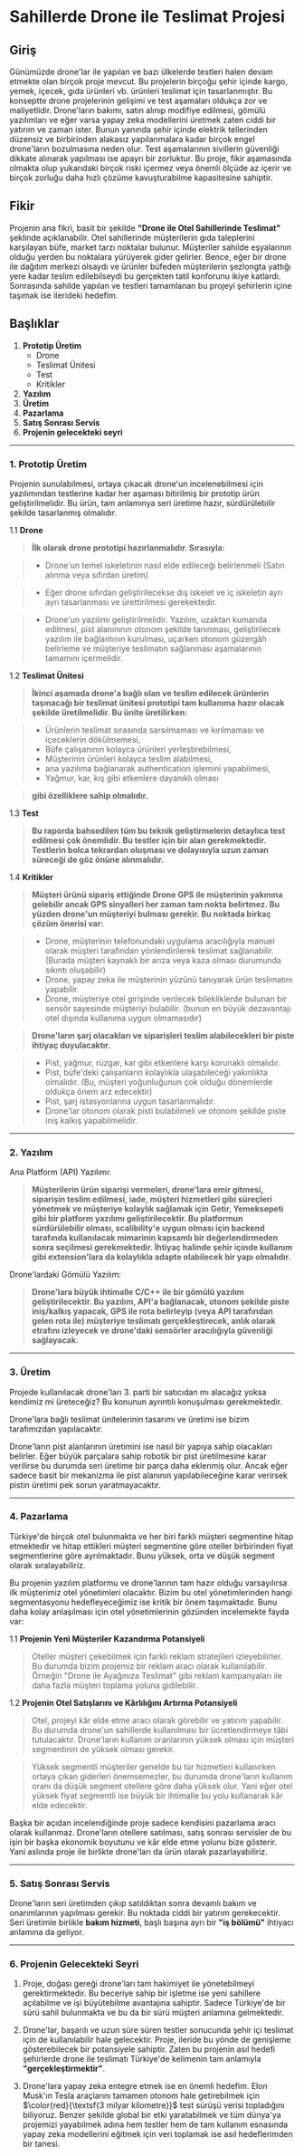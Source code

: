 # Sahillerde Drone ile Teslimat Projesi

## Giriş
Günümüzde drone'lar ile yapılan ve bazı ülkelerde testleri halen devam etmekte olan
birçok proje mevcut. Bu projelerin birçoğu şehir içinde kargo, yemek, içecek, gıda ürünleri vb. ürünleri teslimat için tasarlanmıştır. Bu konseptte drone projelerinin gelişimi ve test aşamaları oldukça zor ve maliyetlidir. Drone'ların bakımı, satın alınıp modifiye edilmesi, gömülü yazılımları ve eğer varsa yapay zeka modellerini üretmek zaten ciddi bir yatırım ve zaman ister. Bunun yanında şehir içinde elektrik tellerinden düzensiz ve birbirinden alakasız yapılanmalara kadar birçok engel drone'ların bozulmasına neden olur. Test aşamalarının sivillerin güvenliği dikkate alınarak yapılması ise apayrı bir zorluktur. Bu proje, fikir aşamasında olmakta olup yukarıdaki birçok riski içermez veya önemli ölçüde az içerir ve birçok zorluğu daha hızlı çözüme kavuşturabilme kapasitesine sahiptir.

## Fikir
Projenin ana fikri, basit bir şekilde **"Drone ile Otel Sahillerinde Teslimat"** şeklinde açıklanabilir. Otel sahillerinde müşterilerin gıda taleplerini karşılayan büfe, market tarzı noktalar bulunur. Müşteriler sahilde eşyalarının olduğu yerden bu noktalara yürüyerek gider gelirler. Bence, eğer bir drone ile dağıtım merkezi olsaydı ve ürünler büfeden müşterilerin şezlongta yattığı yere kadar teslim edilebilseydi bu gerçekten tatil konforunu ikiye katlardı. Sonrasında sahilde yapılan ve testleri tamamlanan bu projeyi şehirlerin içine taşımak ise ilerideki hedefim.

## Başlıklar
1. **Prototip Üretim**
    * Drone
    * Teslimat Ünitesi
    * Test
    * Kritikler
2. **Yazılım**
3. **Üretim**
4. **Pazarlama**
5. **Satış Sonrası Servis**
6. **Projenin gelecekteki seyri**

---

### 1. Prototip Üretim

Projenin sunulabilmesi, ortaya çıkacak drone'un incelenebilmesi için yazılımından testlerine kadar her aşaması bitirilmiş bir prototip ürün geliştirilmelidir. Bu ürün, tam anlamınya seri üretime hazır, sürdürülebilir şekilde tasarlanmış olmalıdır.

1.1 **Drone**
> **İlk olarak drone prototipi hazırlanmalıdır. Sırasıyla:**

> * Drone'un temel iskeletinin nasıl elde edileceği belirlenmeli (Satın alınma veya sıfırdan üretim)

> * Eğer drone sıfırdan geliştirilecekse dış iskelet ve iç iskeletin ayrı ayrı tasarlanması ve ürettirilmesi gerekektedir.

> * Drone'un yazılımı geliştirilmelidir. Yazılım, uzaktan kumanda edilmesi, pist alanınının otonom şekilde tanınması, geliştirilecek yazılım ile bağlantının kurulması, uçarken otonom güzergâh belirleme ve müşteriye teslimatın sağlanması aşamalarının tamamını içermelidir.

1.2 **Teslimat Ünitesi**
> **İkinci aşamada drone'a bağlı olan ve teslim edilecek ürünlerin taşınacağı bir teslimat ünitesi prototipi tam kullanıma hazır olacak şekilde üretilmelidir. Bu ünite üretilirken:**

> * Ürünlerin teslimat sırasında sarsılmaması ve kırılmaması ve içeceklerin dökülmemesi,
> * Büfe çalışanının kolayca ürünleri yerleştirebilmesi,
> * Müşterinin ürünleri kolayca teslim alabilmesi,
> * ana yazılıma bağlanarak authentication işlemini yapabilmesi,
> * Yağmur, kar, kış gibi etkenlere dayanıklı olması

> **gibi özelliklere sahip olmalıdır.**
    

1.3 **Test**

> **Bu raporda bahsedilen tüm bu teknik geliştirmelerin detaylıca test edilmesi çok önemlidir. Bu testler için bir alan gerekmektedir. Testlerin bolca tekrardan oluşması ve dolayısıyla uzun zaman süreceği de göz önüne alınmalıdır.**

1.4 **Kritikler**

> **Müşteri ürünü sipariş ettiğinde Drone GPS ile müşterinin yakınına gelebilir ancak GPS 
sinyalleri her zaman tam nokta belirtmez. Bu yüzden drone'un müşteriyi bulması gerekir. 
Bu noktada birkaç çözüm önerisi var:**

> * Drone, müşterinin telefonundaki uygulama aracılığıyla manuel olarak müşteri
tarafından yönlendirilerek teslimat sağlanabilir. (Burada müşteri kaynaklı bir arıza veya kaza olması durumunda sıkıntı oluşabilir)
> * Drone, yapay zeka ile müşterinin yüzünü tanıyarak ürün teslimatını yapabilir.
> * Drone, müşteriye otel girişinde verilecek bilekliklerde bulunan bir sensör 
sayesinde müşteriyi bulabilir. (bunun en büyük dezavantajı otel dışında kullanıma
uygun olmamasıdır)

> **Drone'ların şarj olacakları ve siparişleri teslim alabilecekleri bir piste ihtiyaç duyulacaktır.**

> * Pist, yağmur, rüzgar, kar gibi etkenlere karşı korunaklı olmalıdır.
> * Pist, büfe'deki çalışanların kolaylıkla ulaşabileceği yakınlıkta olmalıdır. (Bu, müşteri yoğunluğunun çok olduğu dönemlerde oldukça önem arz edecektir)
> * Pist, şarj istasyonlarına uygun tasarlanmalıdır.
> * Drone'lar otonom olarak pisti bulabilmeli ve otonom şekilde piste iniş kalkış yapabilmelidir.

---

### 2. Yazılım

Ana Platform (API) Yazılımı:

> **Müşterilerin ürün siparişi vermeleri, drone'lara emir gitmesi, siparişin teslim edilmesi, iade, müşteri hizmetleri gibi süreçleri yönetmek ve müşteriye kolaylık sağlamak için **Getir**, **Yemeksepeti** gibi bir platform yazılımı geliştirilecektir. Bu platformun sürdürülebilir olması, scalibility'e uygun olması için backend tarafında kullanılacak mimarinin kapsamlı bir değerlendirmeden sonra seçilmesi gerekmektedir. İhtiyaç halinde şehir içinde kullanım gibi extension'lara da kolaylıkla adapte olabilecek bir yapı olmalıdır.**

Drone'lardaki Gömülü Yazılım:

> **Drone'lara büyük ihtimalle C/C++ ile bir gömülü yazılım geliştirilecektir. Bu yazılım, API'a bağlanacak, otonom şekilde piste iniş/kalkış yapacak, GPS ile rota belirleyip (veya API tarafından gelen rota ile) müşteriye teslimatı gerçekleştirecek, anlık olarak etrafını izleyecek ve drone'daki sensörler aracılığıyla güvenliği sağlayacak.**

---

### 3. Üretim
Projede kullanılacak drone'ları 3. parti bir satıcıdan mı alacağız yoksa kendimiz mi üreteceğiz? Bu konunun ayrıntılı konuşulması gerekmektedir.

Drone'lara bağlı teslimat ünitelerinin tasarımı ve üretimi ise bizim tarafımızdan yapılacaktır. 

Drone'ların pist alanlarının üretimini ise nasıl bir yapıya sahip olacakları belirler. Eğer büyük parçalara sahip robotik bir pist üretilmesine karar verilirse bu durumda seri üretime bir parça daha eklenmiş olur. Ancak eğer sadece basit bir mekanizma ile pist alanının yapılabileceğine karar verirsek pistin üretimi pek sorun yaratmayacaktır. 

---

### 4. Pazarlama
Türkiye'de birçok otel bulunmakta ve her biri farklı müşteri segmentine hitap etmektedir ve hitap ettikleri müşteri segmentine göre oteller birbirinden fiyat segmentlerine göre ayrılmaktadır. Bunu yüksek, orta ve düşük segment olarak sıralayabiliriz.

Bu projenin yazılım platformu ve drone'larının tam hazır olduğu varsayılırsa ilk müşterimiz otel yönetimleri olacaktır. Bizim bu otel yönetimlerinden hangi segmentasyonu hedefleyeceğimiz ise kritik bir önem taşımaktadır. Bunu daha kolay anlaşılması için otel yönetimlerinin gözünden incelemekte fayda var:

1.1 **Projenin Yeni Müşteriler Kazandırma Potansiyeli**

> Oteller müşteri çekebilmek için farklı reklam stratejileri izleyebilirler. Bu durumda bizim projemiz bir reklam aracı olarak kullanılabilir. Örneğin "Drone ile Ayağınıza Teslimat" gibi reklam kampanyaları ile daha fazla müşteri toplama yoluna gidilebilir.

1.2 **Projenin Otel Satışlarını ve Kârlılığını Artırma Potansiyeli**

> Otel, projeyi kâr elde etme aracı olarak görebilir ve yatırım yapabilir. Bu durumda drone'un sahillerde kullanılması bir ücretlendirmeye tâbi tutulacaktır. Drone'ların kullanım oranlarının yüksek olması için müşteri segmentinin de yüksek olması gerekir.

> Yüksek segmentli müşteriler genelde bu tür hizmetleri kullanırken ortaya çıkan giderleri önemsemezler, bu durumda drone'ların kullanım oranı da düşük segment otellere göre daha yüksek olur. Yani eğer otel yüksek fiyat segmentli ise büyük bir ihtimalle bu yolu kullanarak kâr elde edecektir.

Başka bir açıdan incelendiğinde proje sadece kendisini pazarlama aracı olarak kullanmaz. Drone'ların otellere satılması, satış sonrası servisler de bu işin bir başka ekonomik boyutunu ve kâr elde etme yolunu bize gösterir. Yani aslında proje ile birlikte drone'ları da ürün olarak pazarlayabiliriz.

---

### 5. Satış Sonrası Servis
Drone'ların seri üretimden çıkıp satıldıktan sonra devamlı bakım ve onarımlarının yapılması gerekir. Bu noktada ciddi bir yatırım gerekecektir.
Seri üretimle birlikle **bakım hizmeti**, başlı başına ayrı bir **"iş bölümü"** ihtiyacı anlamına da geliyor.

---

### 6. Projenin Gelecekteki Seyri
1. Proje, doğası gereği drone'ları tam hakimiyet ile yönetebilmeyi gerektirmektedir. Bu beceriye sahip bir işletme ise yeni sahillere açılabilme ve işi büyütebilme avantajına sahiptir. Sadece Türkiye'de bir sürü sahil bulunmakta ve bu da bir sürü müşteri anlamına gelmektedir.

2. Drone'lar, başarılı ve uzun süre süren testler sonucunda şehir içi teslimat için de kullanılabilir hale gelecektir. Proje, ileride bu yönde de genişleme gösterebilecek bir potansiyele sahiptir. Zaten bu projenin asıl hedefi şehirlerde drone ile teslimatı Türkiye'de kelimenin tam anlamıyla **"gerçekleştirmektir"**.

3. Drone'lara yapay zeka entegre etmek ise en önemli hedefim. Elon Musk'ın Tesla araçlarını tamamen otonom hale getirebilmek için $\color{red}{\textsf{3 milyar kilometre}}$ test sürüşü verisi topladığını biliyoruz. Benzer şekilde global bir etki yaratabilmek ve tüm dünya'ya projemizi yayabilmek adına hem testler hem de tam kullanım esnasında yapay zeka modellerini eğitmek için veri toplamak ise asıl hedeflerimden bir tanesi.
